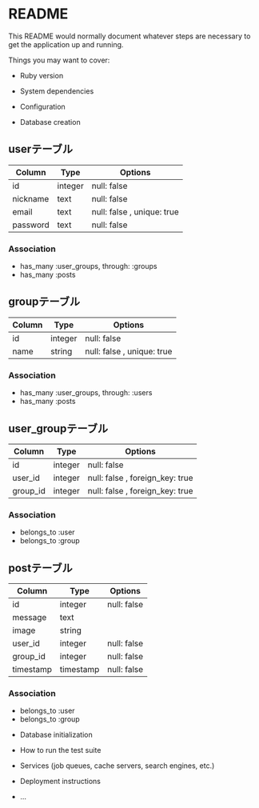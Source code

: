 # README

This README would normally document whatever steps are necessary to get the
application up and running.

Things you may want to cover:

* Ruby version

* System dependencies

* Configuration

* Database creation

## userテーブル
|Column|Type|Options|
|------|----|-------|
|id|integer|null: false|
|nickname|text|null: false|
|email|text|null: false , unique: true|
|password|text|null: false|
### Association
- has_many :user_groups, through: :groups
- has_many :posts


## groupテーブル
|Column|Type|Options|
|------|----|-------|
|id|integer|null: false|
|name|string|null: false , unique: true|
### Association
- has_many :user_groups, through: :users
- has_many :posts


## user_groupテーブル
|Column|Type|Options|
|------|----|-------|
|id|integer|null: false|
|user_id|integer|null: false , foreign_key: true|
|group_id|integer|null: false , foreign_key: true|
### Association
- belongs_to :user
- belongs_to :group


## postテーブル
|Column|Type|Options|
|------|----|-------|
|id|integer|null: false|
|message|text||
|image|string||
|user_id|integer|null: false|
|group_id|integer|null: false|
|timestamp|timestamp|null: false|
### Association
- belongs_to :user
- belongs_to :group



* Database initialization

* How to run the test suite

* Services (job queues, cache servers, search engines, etc.)

* Deployment instructions

* ...
